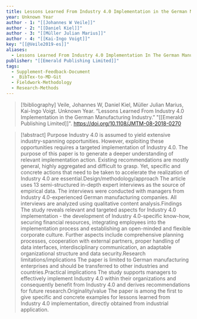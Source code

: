 ```yaml
---
title: Lessons Learned From Industry 4.0 Implementation in the German Manufacturing Industry
year: Unknown Year
author - 1: "[[Johannes W Veile]]"
author - 2: "[[Daniel Kiel]]"
author - 3: "[[Müller Julian Marius]]"
author - 4: "[[Kai-Ingo Voigt]]"
key: "[[@Veile2019-es]]"
aliases:
  - Lessons Learned From Industry 4.0 Implementation In The German Manufacturing Industry
publisher: "[[Emerald Publishing Limited]]"
tags:
  - Supplement-Feedback-Document
  - _BibTex-to-MD-Git
  - Fieldwork-Methodology
  - Research-Methods
---
```


> [!bibliography]
> Veile, Johannes W, Daniel Kiel, Müller Julian Marius, Kai-Ingo Voigt. Unknown Year. “Lessons Learned From Industry 4.0 Implementation in the German Manufacturing Industry.” "[[Emerald Publishing Limited]]". https://doi.org/10.1108/JMTM-08-2018-0270

> [!abstract]
> Purpose Industry 4.0 is assumed to yield extensive industry-spanning opportunities. However, exploiting these opportunities requires a targeted implementation of Industry 4.0. The purpose of this paper is to generate a deeper understanding of relevant implementation action. Existing recommendations are mostly general, highly aggregated and difficult to grasp. Yet, specific and concrete actions that need to be taken to accelerate the realization of Industry 4.0 are essential.Design/methodology/approach The article uses 13 semi-structured in-depth expert interviews as the source of empirical data. The interviews were conducted with managers from Industry 4.0-experienced German manufacturing companies. All interviews are analyzed using qualitative content analysis.Findings The study reveals relevant and targeted aspects for Industry 4.0 implementation -  the development of Industry 4.0-specific know-how, securing financial resources, integrating employees into the implementation process and establishing an open-minded and flexible corporate culture. Further aspects include comprehensive planning processes, cooperation with external partners, proper handling of data interfaces, interdisciplinary communication, an adaptable organizational structure and data security.Research limitations/implications The paper is limited to German manufacturing enterprises and should be transferred to other industries and countries.Practical implications The study supports managers to effectively implement Industry 4.0 within their organizations and consequently benefit from Industry 4.0 and derives recommendations for future research.Originality/value The paper is among the first to give specific and concrete examples for lessons learned from Industry 4.0 implementation, directly obtained from industrial application.